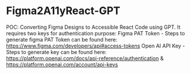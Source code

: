 # Figma2A11yReact-GPT
POC: Converting Figma Designs to Accessible React Code using GPT.
It requires two keys for authentication purpose:
  Figma PAT Token - Steps to generate figma PAT Token can be found here: https://www.figma.com/developers/api#access-tokens
  Open AI API Key - Steps to generate key can be found here: https://platform.openai.com/docs/api-reference/authentication & https://platform.openai.com/account/api-keys
